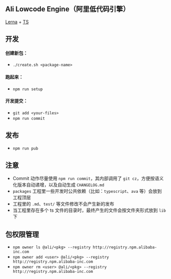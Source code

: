 ## Ali Lowcode Engine（阿里低代码引擎）

[Lerna](https://github.com/lerna/lerna) + [TS](https://www.typescriptlang.org/)

## 开发

#### 创建新包：

- `./create.sh <package-name>`

#### 跑起来：

- `npm run setup`

#### 开发提交：

- `git add <your-files>`
- `npm run commit`

## 发布

- `npm run pub`

## 注意

- Commit 动作尽量使用 `npm run commit`，其内部调用了 `git cz`，方便按语义化版本自动递增，以及自动生成 `CHANGELOG.md`
- `packages` 工程里一些开发时公共依赖（比如：`typescript`、`ava` 等）会放到工程顶层
- 工程里的 `.md`、`test/` 等文件修改不会产生新的发布
- 当工程里存在多个 ts 文件的目录时，最终产生的文件会按文件夹形式放到 `lib` 下

## 包权限管理

- `npm owner ls @ali/<pkg> --registry http://registry.npm.alibaba-inc.com`
- `npm owner add <user> @ali/<pkg> --registry http://registry.npm.alibaba-inc.com`
- `npm owner rm <user> @ali/<pkg> --registry http://registry.npm.alibaba-inc.com`
